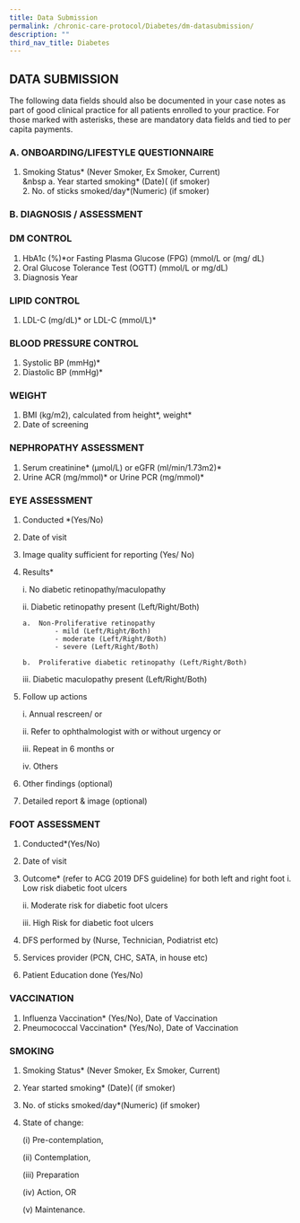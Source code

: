 ```yaml
---
title: Data Submission
permalink: /chronic-care-protocol/Diabetes/dm-datasubmission/
description: ""
third_nav_title: Diabetes
---
```

<div>
	<h2> DATA SUBMISSION </h2>

The following data fields should also be documented in your case notes as part of good clinical practice for all patients enrolled to your practice.
For those marked with asterisks, these are mandatory data fields and tied to per capita payments. 

<h3>A.	ONBOARDING/LIFESTYLE QUESTIONNAIRE</h3>

1.	Smoking Status*  (Never Smoker, Ex Smoker, Current)
<br>&nbsp a.	Year started smoking* (Date)( (if smoker)
<br>2.	No. of sticks smoked/day*(Numeric) (if smoker)

<h3>B. DIAGNOSIS / ASSESSMENT</h3>

<h3>DM CONTROL</h3>

1.	HbA1c (%)*or Fasting Plasma Glucose (FPG) (mmol/L or (mg/ dL)
2.	Oral Glucose Tolerance Test (OGTT) (mmol/L or mg/dL)
3.	Diagnosis Year 

<h3>LIPID CONTROL</h3>

1.	LDL-C (mg/dL)* or LDL-C (mmol/L)* 

<h3>BLOOD PRESSURE CONTROL</h3>

1.	Systolic BP (mmHg)* 
2.	Diastolic BP (mmHg)* 

<h3>WEIGHT</h3>

1.	BMI (kg/m2), calculated from height*, weight*
2.	Date of screening

<h3>NEPHROPATHY ASSESSMENT</h3>

1.	Serum creatinine* (μmol/L) or eGFR (ml/min/1.73m2)*  
2.	Urine ACR (mg/mmol)*  or Urine PCR (mg/mmol)* 

<h3>EYE ASSESSMENT</h3> 

1.	Conducted *(Yes/No)
2.	Date of visit 
3.	Image quality sufficient for reporting (Yes/ No)
4.	Results* 

	i.	No diabetic retinopathy/maculopathy 

	ii.	Diabetic retinopathy present (Left/Right/Both)

		a.	Non-Proliferative retinopathy 
				- mild (Left/Right/Both)
				- moderate (Left/Right/Both)
				- severe (Left/Right/Both)

		b.	Proliferative diabetic retinopathy (Left/Right/Both)

	iii.	Diabetic maculopathy present (Left/Right/Both) 

5.	Follow up actions

	i.	Annual rescreen/ or 

	ii.	Refer to ophthalmologist with or without urgency or 

	iii.	Repeat in 6 months or 

	iv.	Others

6.	Other findings (optional)

7.	Detailed report & image (optional)  

<h3>FOOT ASSESSMENT</h3> 

1.	Conducted*(Yes/No)
2.	Date of visit
3.	Outcome* (refer to ACG 2019 DFS guideline) for both left and right foot 
	i.	Low risk diabetic foot ulcers

	ii.	Moderate risk for diabetic foot ulcers 

	iii.	High Risk for diabetic foot ulcers
4.	DFS performed by (Nurse, Technician, Podiatrist etc) 
5.	Services provider (PCN, CHC, SATA, in house etc) 
6.	Patient Education done (Yes/No)

<h3>VACCINATION</h3>

1.	Influenza Vaccination* (Yes/No), Date of Vaccination
2.	Pneumococcal Vaccination* (Yes/No), Date of Vaccination

<h3>SMOKING</h3>

1.	Smoking Status*  (Never Smoker, Ex Smoker, Current)
	
2.	Year started smoking* (Date)( (if smoker)
	
3.	No. of sticks smoked/day*(Numeric) (if smoker)

4.	State of change:

	(i) Pre-contemplation, 
	
	(ii) Contemplation, 
	
	(iii) Preparation 
	
	(iv) Action, OR 
	
	(v) Maintenance.
	
	</div>